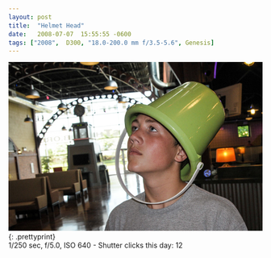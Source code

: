 ```yaml
---
layout: post
title:  "Helmet Head"
date:   2008-07-07  15:55:55 -0600
tags: ["2008",  D300, "18.0-200.0 mm f/3.5-5.6", Genesis]
---
```

![:title](/images/2008/2008_0707_DSC_7652.jpg)
{: .prettyprint}   
1/250 sec, f/5.0, ISO 640 - Shutter clicks this day: 12